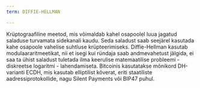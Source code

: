 ```yaml
---
term: DIFFIE-HELLMAN

---
```

Krüptograafiline meetod, mis võimaldab kahel osapoolel luua jagatud saladuse turvamata sidekanali kaudu. Seda saladust saab seejärel kasutada kahe osapoole vahelise suhtluse krüpteerimiseks. Diffie-Hellman kasutab modulaararitmeetikat, nii et isegi kui ründaja saab andmevahetust jälgida, ei saa ta ühist saladust tuletada ilma keerulise matemaatilise probleemi - diskreetse logaritmi - lahendamiseta. Bitcoinis kasutatakse mõnikord DH-varianti ECDH, mis kasutab elliptilist kõverat, eriti staatiliste aadressiprotokollide, nagu Silent Payments või BIP47 puhul.